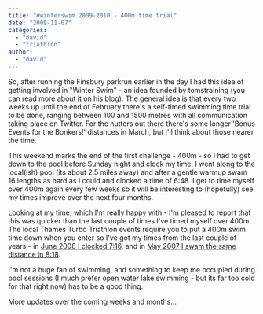 ```yaml
---
title: "#winterswim 2009-2010 - 400m time trial"
date: "2009-11-07"
categories: 
  - "david"
  - "triathlon"
author: 
  - "david"
---
```


So, after running the Finsbury parkrun earlier in the day I had this idea of getting involved in "Winter Swim" - an idea founded by tomstraining (you can [read more about it on his blog](http://tomandh.blogspot.com/2009/11/winter-swim.html)). The general idea is that every two weeks up until the end of February there's a self-timed swimming time trial to be done, ranging between 100 and 1500 metres with all communication taking place on Twitter. For the nutters out there there's some longer 'Bonus Events for the Bonkers!' distances in March, but I'll think about those nearer the time.

This weekend marks the end of the first challenge - 400m - so I had to get down to the pool before Sunday night and clock my time. I went along to the local(ish) pool (its about 2.5 miles away) and after a gentle warmup swam 16 lengths as hard as I could and clocked a time of 6:48. I get to time myself over 400m again every few weeks so it will be interesting to (hopefully) see my times improve over the next four months.

Looking at my time, which I'm really happy with - I'm pleased to report that this was quicker than the last couple of times I've timed myself over 400m. The local Thames Turbo Triathlon events require you to put a 400m swim time down when you enter so I've got my times from the last couple of years - in [June 2008 I clocked 7:16](/?p=410), and in [May 2007 I swam the same distance in 8:18](/?p=86).

I'm not a huge fan of swimming, and something to keep me occupied during pool sessions (I much prefer open water lake swimming - but its far too cold for that right now) has to be a good thing.

More updates over the coming weeks and months...
